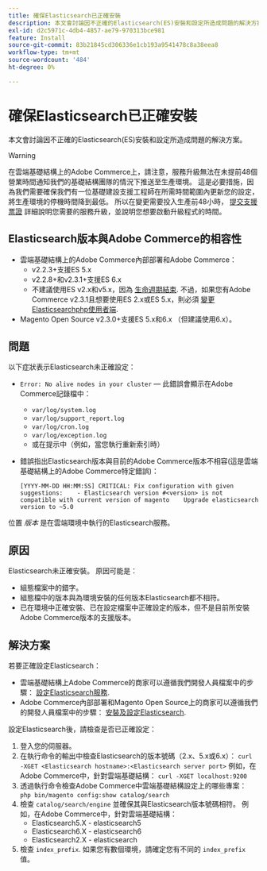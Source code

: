 ```yaml
---
title: 確保Elasticsearch已正確安裝
description: 本文會討論因不正確的Elasticsearch(ES)安裝和設定所造成問題的解決方案。
exl-id: d2c5971c-4db4-4857-ae79-970313bce981
feature: Install
source-git-commit: 83b21845cd306336e1cb193a9541478c8a38eea8
workflow-type: tm+mt
source-wordcount: '484'
ht-degree: 0%

---
```


# 確保Elasticsearch已正確安裝

本文會討論因不正確的Elasticsearch(ES)安裝和設定所造成問題的解決方案。

>[!WARNING]
>
>在雲端基礎結構上的Adobe Commerce上，請注意，服務升級無法在未提前48個營業時間通知我們的基礎結構團隊的情況下推送至生產環境。 這是必要措施，因為我們需要確保我們有一位基礎建設支援工程師在所需時間範圍內更新您的設定，將生產環境的停機時間降到最低。 所以在變更需要投入生產前48小時， [提交支援票證](/help/help-center-guide/help-center/magento-help-center-user-guide.md#submit-ticket) 詳細說明您需要的服務升級，並說明您想要啟動升級程式的時間。

## Elasticsearch版本與Adobe Commerce的相容性

* 雲端基礎結構上的Adobe Commerce內部部署和Adobe Commerce：
   * v2.2.3+支援ES 5.x
   * v2.2.8+和v2.3.1+支援ES 6.x
   * 不建議使用ES v2.x和v5.x，因為 [生命週期結束](https://www.elastic.co/support/eol). 不過，如果您有Adobe Commerce v2.3.1且想要使用ES 2.x或ES 5.x，則必須 [變更Elasticsearchphp使用者端](https://devdocs.magento.com/guides/v2.3/config-guide/elasticsearch/es-downgrade.html).
* Magento Open Source v2.3.0+支援ES 5.x和6.x （但建議使用6.x）。

## 問題

以下症狀表示Elasticsearch未正確設定：

* `Error: No alive nodes in your cluster`  — 此錯誤會顯示在Adobe Commerce記錄檔中：
   * `var/log/system.log`
   * `var/log/support_report.log`
   * `var/log/cron.log`
   * `var/log/exception.log`
   * 或在提示中（例如，當您執行重新索引時）
* 錯誤指出Elasticsearch版本與目前的Adobe Commerce版本不相容(這是雲端基礎結構上的Adobe Commerce特定錯誤)：

  ```
  [YYYY-MM-DD HH:MM:SS] CRITICAL: Fix configuration with given suggestions:    - Elasticsearch version #<version> is not compatible with current version of magento    Upgrade elasticsearch version to ~5.0
  ```

位置 *版本* 是在雲端環境中執行的Elasticsearch服務。

## 原因

Elasticsearch未正確安裝。 原因可能是：

* 組態檔案中的錯字。
* 組態檔中的版本與為環境安裝的任何版本Elasticsearch都不相符。
* 已在環境中正確安裝、已在設定檔案中正確設定的版本，但不是目前所安裝Adobe Commerce版本的支援版本。

## 解決方案

若要正確設定Elasticsearch：

* 雲端基礎結構上Adobe Commerce的商家可以遵循我們開發人員檔案中的步驟： [設定Elasticsearch服務](https://devdocs.magento.com/guides/v2.3/cloud/project/project-conf-files_services-elastic.html).
* Adobe Commerce內部部署和Magento Open Source上的商家可以遵循我們的開發人員檔案中的步驟： [安裝及設定Elasticsearch](https://devdocs.magento.com/guides/v2.3/config-guide/elasticsearch/es-overview.html).

設定Elasticsearch後，請檢查是否已正確設定：

1. 登入您的伺服器。
1. 在執行命令的輸出中檢查Elasticsearch的版本號碼（2.x、5.x或6.x）： `curl -XGET <Elasticsearch hostname>:<Elasticsearch server port>` 例如，在Adobe Commerce中，針對雲端基礎結構： `curl -XGET localhost:9200`
1. 透過執行命令檢查Adobe Commerce中雲端基礎結構設定上的哪些專案： `php bin/magento config:show catalog/search`
1. 檢查 `catalog/search/engine` 並確保其與Elasticsearch版本號碼相符。 例如，在Adobe Commerce中，針對雲端基礎結構：
   * Elasticsearch5.X - elasticsearch5
   * Elasticsearch6.X - elasticsearch6
   * Elasticsearch2.X - elasticsearch
1. 檢查 `index_prefix`. 如果您有數個環境，請確定您有不同的 `index_prefix` 值。
